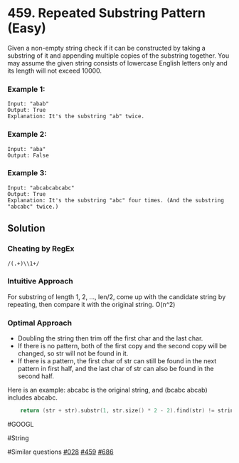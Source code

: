 # 459. Repeated Substring Pattern (Easy)

Given a non-empty string check if it can be constructed by taking a substring of it and appending multiple copies of the substring together. You may assume the given string consists of lowercase English letters only and its length will not exceed 10000.

### Example 1:
```
Input: "abab"
Output: True
Explanation: It's the substring "ab" twice.
```
### Example 2:
```
Input: "aba"
Output: False
```
### Example 3:
```
Input: "abcabcabcabc"
Output: True
Explanation: It's the substring "abc" four times. (And the substring "abcabc" twice.)
```

## Solution
### Cheating by RegEx
`/(.+)\\1+/`

### Intuitive Approach
For substring of length 1, 2, ..., len/2, come up with the candidate string by repeating, then compare it with the original string. O(n^2)

### Optimal Approach
- Doubling the string then trim off the first char and the last char.
- If there is no pattern, both of the first copy and the second copy will be changed, so str will not be found in it.
- If there is a pattern, the first char of str can still be found in the next pattern in first half, and the last char of str can also be found in the second half. 

Here is an example: abcabc is the original string, and (bcabc abcab) includes abcabc.

```cpp
    return (str + str).substr(1, str.size() * 2 - 2).find(str) != string::npos;
```

#GOOGL

#String

#Similar questions [#028](../p028e/README.md) [#459](../p459e/README.md) [#686](../p686e/README.md)
